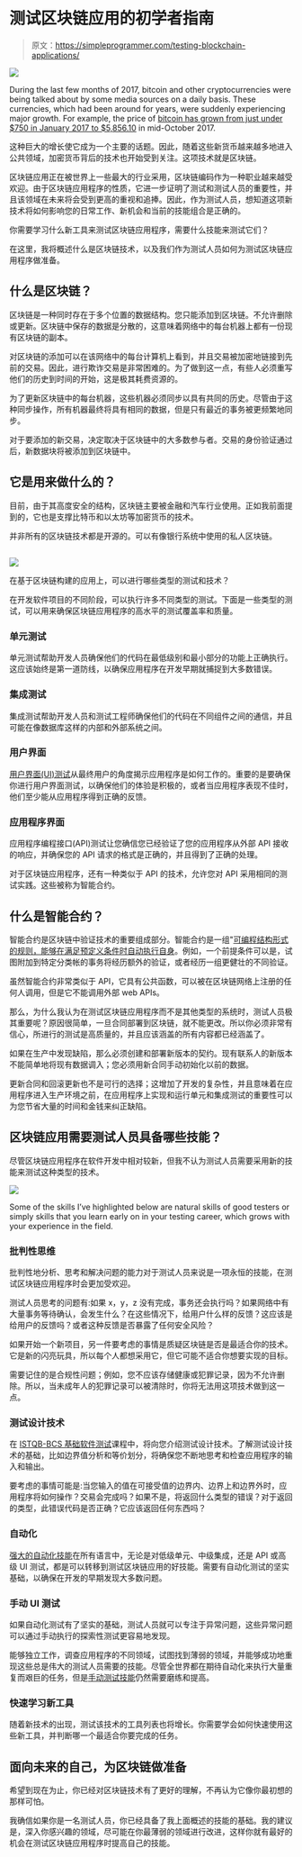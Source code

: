 # 测试区块链应用的初学者指南

> 原文：<https://simpleprogrammer.com/testing-blockchain-applications/>

![](img/8d24992b9e23ba4d8631efeb05a82f94.png)

During the last few months of 2017, bitcoin and other cryptocurrencies were being talked about by some media sources on a daily basis. These currencies, which had been around for years, were suddenly experiencing major growth. For example, the price of [bitcoin has grown from just under $750 in January 2017 to $5,856.10](https://www.cnbc.com/2017/10/13/these-charts-show-how-quickly-bitcoin-is-growing.html) in mid-October 2017.

这种巨大的增长使它成为一个主要的话题。因此，随着这些新货币越来越多地进入公共领域，加密货币背后的技术也开始受到关注。这项技术就是区块链。

区块链应用正在被世界上一些最大的行业采用，区块链编码作为一种职业越来越受欢迎。由于区块链应用程序的性质，它进一步证明了测试和测试人员的重要性，并且该领域在未来将会受到更高的重视和追捧。因此，作为测试人员，想知道这项新技术将如何影响您的日常工作、新机会和当前的技能组合是正确的。

你需要学习什么新工具来测试区块链应用程序，需要什么技能来测试它们？

在这里，我将概述什么是区块链技术，以及我们作为测试人员如何为测试区块链应用程序做准备。

## 什么是区块链？

区块链是一种同时存在于多个位置的数据结构。您只能添加到区块链。不允许删除或更新。区块链中保存的数据是分散的，这意味着网络中的每台机器上都有一份现有区块链的副本。

对区块链的添加可以在该网络中的每台计算机上看到，并且交易被加密地链接到先前的交易。因此，进行欺诈交易是非常困难的。为了做到这一点，有些人必须重写他们的历史到时间的开始，这是极其耗费资源的。

为了更新区块链中的每台机器，这些机器必须同步以具有共同的历史。尽管由于这种同步操作，所有机器最终将具有相同的数据，但是只有最近的事务被更频繁地同步。

对于要添加的新交易，决定取决于区块链中的大多数参与者。交易的身份验证通过后，新数据块将被添加到区块链中。

## 它是用来做什么的？

目前，由于其高度安全的结构，区块链主要被金融和汽车行业使用。正如我前面提到的，它也是支撑比特币和以太坊等加密货币的技术。

并非所有的区块链技术都是开源的。可以有像银行系统中使用的私人区块链。

## 

![](img/8c7aa8ac839010cbfbc6d6262a0017fa.png)

在基于区块链构建的应用上，可以进行哪些类型的测试和技术？

在开发软件项目的不同阶段，可以执行许多不同类型的测试。下面是一些类型的测试，可以用来确保区块链应用程序的高水平的测试覆盖率和质量。

### 单元测试

单元测试帮助开发人员确保他们的代码在最低级别和最小部分的功能上正确执行。这应该始终是第一道防线，以确保应用程序在开发早期就捕捉到大多数错误。

### 集成测试

集成测试帮助开发人员和测试工程师确保他们的代码在不同组件之间的通信，并且可能在像数据库这样的内部和外部系统之间。

### 用户界面

[用户界面(UI)测试](https://simpleprogrammer.com/automated-ui-testing-framework-a-real-example/)从最终用户的角度揭示应用程序是如何工作的。重要的是要确保你进行用户界面测试，以确保他们的体验是积极的，或者当应用程序表现不佳时，他们至少能从应用程序得到正确的反馈。

### 应用程序界面

应用程序编程接口(API)测试让您确信您已经验证了您的应用程序从外部 API 接收的响应，并确保您的 API 请求的格式是正确的，并且得到了正确的处理。

对于区块链应用程序，还有一种类似于 API 的技术，允许您对 API 采用相同的测试实践。这些被称为智能合约。

## 什么是智能合约？

智能合约是区块链中验证技术的重要组成部分。智能合约是一组"[可编程结构形式的规则，能够在满足预定义条件时自动执行自身](https://www.google.co.uk/amp/s/www.capgemini.com/2017/01/testing-of-smart-contracts-in-the-blockchain-world/amp/)。例如，一个前提条件可以是，试图附加到特定分类帐的事务将经历额外的验证，或者经历一组更健壮的不同验证。

虽然智能合约非常类似于 API，它具有公共函数，可以被在区块链网络上注册的任何人调用，但是它不能调用外部 web APIs。

那么，为什么我认为在测试区块链应用程序而不是其他类型的系统时，测试人员极其重要呢？原因很简单，一旦合同部署到区块链，就不能更改。所以你必须非常有信心，所进行的测试是高质量的，并且应该涵盖的所有内容都已经涵盖了。

如果在生产中发现缺陷，那么必须创建和部署新版本的契约。现有联系人的新版本不能简单地将现有数据调入；您必须用新合同手动初始化以前的数据。

更新合同和回滚更新也不是可行的选择；这增加了开发的复杂性，并且意味着在应用程序进入生产环境之前，在应用程序上实现和运行单元和集成测试的重要性可以为您节省大量的时间和金钱来纠正缺陷。

## 区块链应用需要测试人员具备哪些技能？

尽管区块链应用程序在软件开发中相对较新，但我不认为测试人员需要采用新的技能来测试这种类型的技术。

![](img/7a341c95d97bd21c64db3da6773fcb57.png)

Some of the skills I’ve highlighted below are natural skills of good testers or simply skills that you learn early on in your testing career, which grows with your experience in the field.

### 批判性思维

批判性地分析、思考和解决问题的能力对于测试人员来说是一项永恒的技能，在测试区块链应用程序时会更加受欢迎。

测试人员思考的问题有:如果 x，y，z 没有完成，事务还会执行吗？如果网络中有大量事务等待确认，会发生什么？在这些情况下，给用户什么样的反馈？这应该是给用户的反馈吗？或者这种反馈是否暴露了任何安全风险？

如果开始一个新项目，另一件要考虑的事情是质疑区块链是否是最适合你的技术。它是新的闪亮玩具，所以每个人都想采用它，但它可能不适合你想要实现的目标。

需要记住的是合规性问题；例如，您不应该存储健康或犯罪记录，因为不允许删除。所以，当未成年人的犯罪记录可以被清除时，你将无法用这项技术做到这一点。

### 测试设计技术

在 [ISTQB-BCS 基础软件测试](http://amzn.to/2FpcGuK)课程中，将向您介绍测试设计技术。了解测试设计技术的基础，比如边界值分析和等价划分，将确保您不断地思考和检查应用程序的输入和输出。

要考虑的事情可能是:当您输入的值在可接受值的边界内、边界上和边界外时，应用程序将如何操作？交易会完成吗？如果不是，将返回什么类型的错误？对于返回的类型，此错误代码是否正确？它应该返回任何东西吗？

### 自动化

[强大的自动化技能](https://simpleprogrammer.com/manual-testing-to-test-automation/)在所有语言中，无论是对低级单元、中级集成，还是 API 或高级 UI 测试，都是可以转移到测试区块链应用的好技能。需要有自动化测试的坚实基础，以确保在开发的早期发现大多数问题。

### 手动 UI 测试

如果自动化测试有了坚实的基础，测试人员就可以专注于异常问题，这些异常问题可以通过手动执行的探索性测试更容易地发现。

能够独立工作，调查应用程序的不同领域，试图找到薄弱的领域，并能够成功地重现这些总是伟大的测试人员需要的技能。尽管全世界都在期待自动化来执行大量重复而艰巨的任务，但是[手动测试技能](https://m.youtube.com/watch?v=7VFShEGkNzk)仍然需要磨练和提高。

### 快速学习新工具

随着新技术的出现，测试该技术的工具列表也将增长。你需要学会如何快速使用这些新工具，并判断哪一个最适合你要完成的任务。

## 面向未来的自己，为区块链做准备

希望到现在为止，你已经对区块链技术有了更好的理解，不再认为它像你最初想的那样可怕。

我确信如果你是一名测试人员，你已经具备了我上面概述的技能的基础。我的建议是，深入你感兴趣的领域，尽可能在你最薄弱的领域进行改进，这样你就有最好的机会在测试区块链应用程序时提高自己的技能。